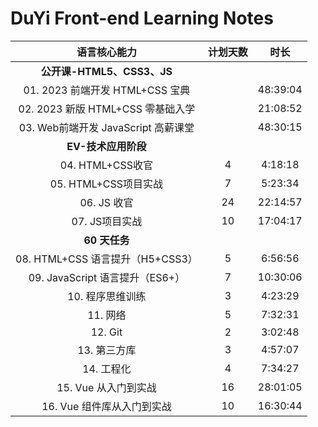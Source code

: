 # DuYi Front-end Learning Notes




|          **语言核心能力**           | **计划天数** | **时长** |
| :---------------------------------: | :----------: | :------: |
|     **公开课-HTML5、CSS3、JS**      |              |          |
|   01. 2023 前端开发 HTML+CSS 宝典   |              | 48:39:04 |
|  02. 2023 新版 HTML+CSS 零基础入学  |              | 21:08:52 |
| 03. Web前端开发 JavaScript 高薪课堂 |              | 48:30:15 |
|         **EV-技术应用阶段**         |              |          |
|          04. HTML+CSS收官           |      4       | 4:18:18  |
|        05. HTML+CSS项目实战         |      7       | 5:23:34  |
|             06. JS 收官             |      24      | 22:14:57 |
|           07. JS项目实战            |      10      | 17:04:17 |
|            **60 天任务**            |              |          |
|  08. HTML+CSS 语言提升（H5+CSS3）   |      5       | 6:56:56  |
|   09. JavaScript 语言提升（ES6+）   |      7       | 10:30:06 |
|          10. 程序思维训练           |      3       | 4:23:29  |
|              11. 网络               |      5       | 7:32:31  |
|               12. Git               |      2       | 3:02:48  |
|            13. 第三方库             |      3       | 4:57:07  |
|             14. 工程化              |      4       | 7:34:27  |
|        15. Vue 从入门到实战         |      16      | 28:01:05 |
|     16. Vue 组件库从入门到实战      |      10      | 16:30:44 |

